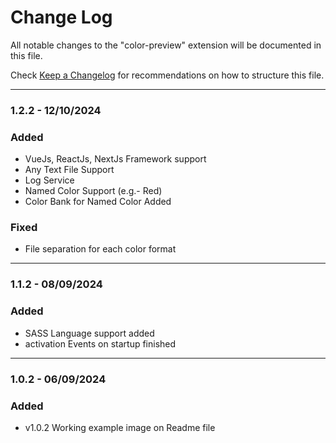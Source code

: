# Change Log

All notable changes to the "color-preview" extension will be documented in this file.

Check [Keep a Changelog](http://keepachangelog.com/) for recommendations on how to structure this file.


---
### 1.2.2 - 12/10/2024

### Added
- VueJs, ReactJs, NextJs Framework support
- Any Text File Support
- Log Service
- Named Color Support (e.g.- Red)
- Color Bank for Named Color Added

### Fixed
- File separation for each color format

---
### 1.1.2 - 08/09/2024

### Added
- SASS Language support added
- activation Events on startup finished
---
### 1.0.2 - 06/09/2024
### Added
- v1.0.2 Working example image on Readme file